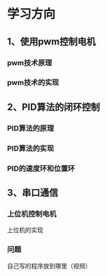 # 学习方向
## 1、使用pwm控制电机
### pwm技术原理
### pwm技术的实现
## 2、PID算法的闭环控制
### PID算法的原理
### PID算法的实现
### PID的速度环和位置环
## 3、串口通信
### 上位机控制电机
上位机的实现





### 问题
自己写的程序放到哪里（视频）
